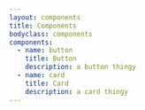 ```yaml
---
layout: components
title: Components
bodyclass: components
components:
  - name: button 
    title: Button
    description: a button thingy
  - name: card
    title: Card
    description: a card thingy
---
```


